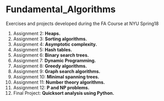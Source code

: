 # Fundamental_Algorithms
Exercises and projects developed during the FA Course at NYU Spring18
1. Assignment 2: **Heaps.**
2. Assignment 3: **Sorting algorithms.**
3. Assignment 4: **Asymptotic complexity.**
4. Assignment 5: **Hash tables.**
5. Assignment 6: **Binary search trees.**
6. Assignment 7: **Dynamic Programming.**
7. Assignment 8: **Greedy algorithms.**
8. Assignment 9: **Graph search algorithms.**
9. Assignment 10: **Minimal spanning trees.**
10. Assignment 11: **Number theory algorithms.**
11. Assignment 12: **P and NP problems.**
12. Final Project: **Quicksort analysis using Python.**

